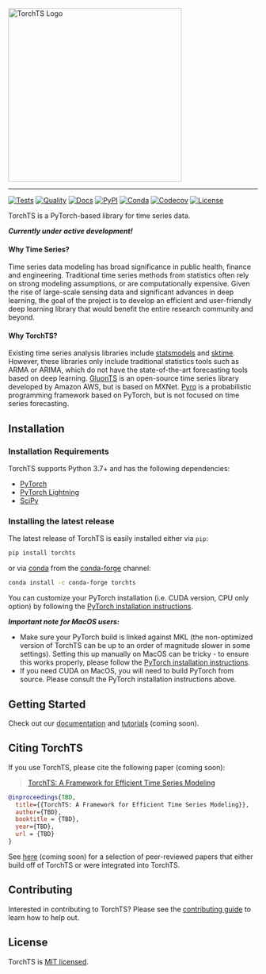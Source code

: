 <a href="https://rose-stl-lab.github.io/torchTS/">
  <img width="350" src="./docs/source/_static/images/torchTS_logo.png" alt="TorchTS Logo" />
</a>

---

[![Tests](https://github.com/Rose-STL-Lab/torchTS/workflows/Tests/badge.svg)](https://github.com/Rose-STL-Lab/torchTS/actions?query=workflow%3ATests)
[![Quality](https://github.com/Rose-STL-Lab/torchTS/workflows/Quality/badge.svg)](https://github.com/Rose-STL-Lab/torchTS/actions?query=workflow%3AQuality)
[![Docs](https://github.com/Rose-STL-Lab/torchTS/workflows/Docs/badge.svg)](https://github.com/Rose-STL-Lab/torchTS/actions?query=workflow%3ADocs)
[![PyPI](https://img.shields.io/pypi/v/torchts?label=PyPI&logo=python)](https://pypi.org/project/torchts)
[![Conda](https://img.shields.io/conda/v/conda-forge/torchts?label=Conda&logo=anaconda)](https://anaconda.org/conda-forge/torchts)
[![Codecov](https://img.shields.io/codecov/c/github/Rose-STL-Lab/torchTS?label=Coverage&logo=codecov)](https://app.codecov.io/gh/Rose-STL-Lab/torchTS)
[![License](https://img.shields.io/github/license/Rose-STL-Lab/torchTS?label=License)](LICENSE)

TorchTS is a PyTorch-based library for time series data.

***Currently under active development!***

#### Why Time Series?

Time series data modeling has broad significance in public health, finance and engineering. Traditional time series methods from statistics often rely on strong modeling assumptions, or are computationally expensive. Given the rise of large-scale sensing data and significant advances in deep learning, the goal of the project is to develop an efficient and user-friendly deep learning library that would benefit the entire research community and beyond.

#### Why TorchTS?

Existing time series analysis libraries include [statsmodels](https://www.statsmodels.org/stable/index.html) and [sktime](https://github.com/alan-turing-institute/sktime). However, these libraries only include traditional statistics tools such as ARMA or ARIMA, which do not have the state-of-the-art forecasting tools based on deep learning. [GluonTS](https://ts.gluon.ai/) is an open-source time series library developed by Amazon AWS, but is based on MXNet. [Pyro](https://pyro.ai/) is a probabilistic programming framework based on PyTorch, but is not focused on time series forecasting.

## Installation

### Installation Requirements

TorchTS supports Python 3.7+ and has the following dependencies:

- [PyTorch](https://pytorch.org/)
- [PyTorch Lightning](https://pytorchlightning.ai/)
- [SciPy](https://www.scipy.org/)

### Installing the latest release

The latest release of TorchTS is easily installed either via `pip`:

```bash
pip install torchts
```

or via [conda](https://docs.conda.io/projects/conda/) from the [conda-forge](https://conda-forge.org/) channel:

```bash
conda install -c conda-forge torchts
```

You can customize your PyTorch installation (i.e. CUDA version, CPU only option)
by following the [PyTorch installation instructions](https://pytorch.org/get-started/locally/).

***Important note for MacOS users:***

- Make sure your PyTorch build is linked against MKL (the non-optimized version
  of TorchTS can be up to an order of magnitude slower in some settings).
  Setting this up manually on MacOS can be tricky - to ensure this works properly,
  please follow the [PyTorch installation instructions](https://pytorch.org/get-started/locally/).
- If you need CUDA on MacOS, you will need to build PyTorch from source. Please
  consult the PyTorch installation instructions above.

## Getting Started

Check out our [documentation](https://rose-stl-lab.github.io/torchTS/) and
[tutorials](https://rose-stl-lab.github.io/torchTS/tutorials) (coming soon).

## Citing TorchTS

If you use TorchTS, please cite the following paper (coming soon):

> [TorchTS: A Framework for Efficient Time Series Modeling](TBD)

```bibtex
@inproceedings{TBD,
  title={{TorchTS: A Framework for Efficient Time Series Modeling}},
  author={TBD},
  booktitle = {TBD},
  year={TBD},
  url = {TBD}
}
```

See [here](https://rose-stl-lab.github.io/torchTS/papers) (coming soon) for a selection of peer-reviewed papers that either build off of TorchTS or were integrated into TorchTS.

## Contributing

Interested in contributing to TorchTS? Please see the [contributing guide](CONTRIBUTING.md) to learn how to help out.

## License

TorchTS is [MIT licensed](LICENSE).
